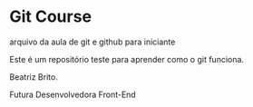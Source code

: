 # Git Course
arquivo da aula de git e github para iniciante

Este é um repositório teste para aprender como o git funciona. 

Beatriz Brito.

Futura Desenvolvedora Front-End

